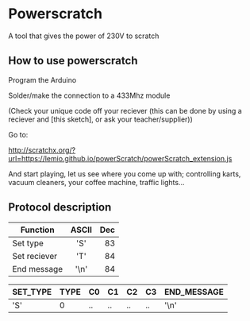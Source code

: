 # Powerscratch
A tool that gives the power of 230V to scratch

## How to use powerscratch

Program the Arduino

Solder/make the connection to a 433Mhz module

(Check your unique code off your reciever (this can be done by using a reciever and [this sketch], or ask your teacher/supplier))

Go to:

http://scratchx.org/?url=https://lemio.github.io/powerScratch/powerScratch_extension.js

And start playing, let us see where you come up with; controlling karts, vacuum cleaners, your coffee machine, traffic lights...

## Protocol description


| Function      | ASCII         | Dec   |
| ------------- |:-------------:| -----:|
| Set type      | 'S'           | 83    |
| Set reciever  | 'T'           | 84    |
| End message   | '\n'          | 84    |


|SET_TYPE|TYPE|C0|C1|C2|C3|END_MESSAGE|
|:-      |:-  |:-|:-|:-|:-|:-         |
|'S'     |0   |..|..|..|..|'\n'       |
